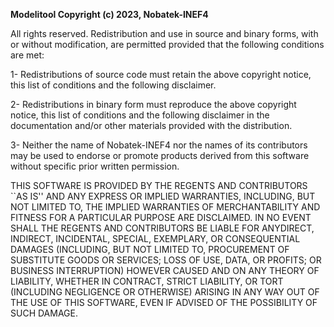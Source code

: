 **Modelitool Copyright (c) 2023, Nobatek-INEF4**

All rights reserved.
Redistribution and use in source and binary forms, with or without modification, are permitted provided that the following conditions are met:

1- Redistributions of source code must retain the above copyright notice, this list of conditions and the following disclaimer.

2- Redistributions in binary form must reproduce the above copyright notice, this list of conditions and the following disclaimer in the documentation and/or other materials provided with the distribution.

3- Neither the name of Nobatek-INEF4 nor the names of its contributors may be used to endorse or promote products derived from this software without specific prior written permission.

THIS SOFTWARE IS PROVIDED BY THE REGENTS AND CONTRIBUTORS ``AS IS'' AND ANY EXPRESS OR IMPLIED WARRANTIES, INCLUDING, BUT NOT LIMITED TO, THE IMPLIED WARRANTIES OF MERCHANTABILITY AND FITNESS FOR A PARTICULAR PURPOSE ARE DISCLAIMED. IN NO EVENT SHALL THE REGENTS AND CONTRIBUTORS BE LIABLE FOR ANYDIRECT, INDIRECT, INCIDENTAL, SPECIAL, EXEMPLARY, OR CONSEQUENTIAL DAMAGES (INCLUDING, BUT NOT LIMITED TO, PROCUREMENT OF SUBSTITUTE GOODS OR SERVICES; LOSS OF USE, DATA, OR PROFITS; OR BUSINESS INTERRUPTION) HOWEVER CAUSED AND ON ANY THEORY OF LIABILITY, WHETHER IN CONTRACT, STRICT LIABILITY, OR TORT (INCLUDING NEGLIGENCE OR OTHERWISE) ARISING IN ANY WAY OUT OF THE USE OF THIS SOFTWARE, EVEN IF ADVISED OF THE POSSIBILITY OF SUCH DAMAGE.